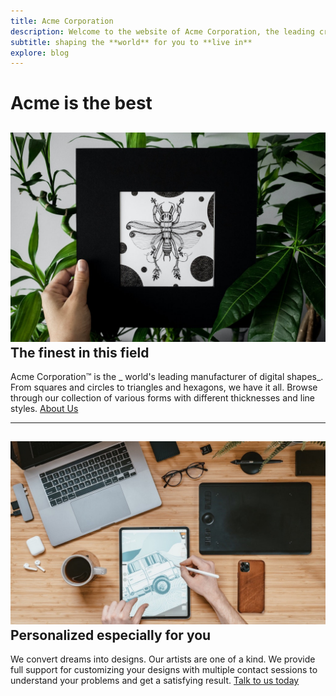 ```yaml
---
title: Acme Corporation
description: Welcome to the website of Acme Corporation, the leading creator of digital shapes on the planet, providing precise shape creations that are ready to use.
subtitle: shaping the **world** for you to **live in**
explore: blog
---
```

Acme is the **best**
==================
![about us](about.jpg)
The finest in this field
------------------------
Acme Corporation&trade; is the _ world's leading manufacturer
of digital shapes_. From squares and circles to triangles and
hexagons, we have it all. Browse through our collection of various
forms with different thicknesses and line styles.
[About Us](./about)
* * *
![contact us](contact.jpg)
Personalized especially for you
-------------------------------
We convert dreams into designs. Our artists are one of a kind.
We provide full support for customizing your designs with multiple contact
sessions to understand your problems and get a satisfying result.
[Talk to us today](./contact) 